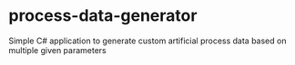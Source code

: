# process-data-generator
Simple C# application to generate custom artificial process data based on multiple given parameters
